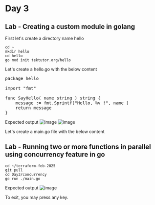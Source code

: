# Day 3

## Lab - Creating a custom module in golang

First let's create a directory name hello
```
cd ~
mkdir hello
cd hello
go mod init tektutor.org/hello
```
Let's create a hello.go with the below content
<pre>
package hello

import "fmt"

func SayHello( name string ) string {
	message := fmt.Sprintf("Hello, %v !", name ) 
	return message
}
</pre>  

Expected output
![image](https://github.com/user-attachments/assets/7f56365c-e5af-45bb-b719-4c9247b472ff)
![image](https://github.com/user-attachments/assets/75e3fc7d-d153-43d4-a486-19049fa740c9)

Let's create a main.go file with the below content

## Lab - Running two or more functions in parallel using concurrency feature in go
```
cd ~/terraform-feb-2025
git pull
cd Day3/concurrency
go run ./main.go
```

Expected output
![image](https://github.com/user-attachments/assets/13516d7c-2cc1-4900-9183-1bf7c782eb3b)

To exit, you may press any key.
